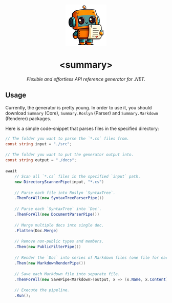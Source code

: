 <div align="center">
    <img src="./res/icon-512.png" alt="Logo" width="128" height="128"></img>
</div>
<h1 align="center">&lt;summary&gt;</h1>

<p align="center">
    <i>Flexible and effortless API reference generator for .NET.</i>
</p>

## Usage

Currently, the generator is pretty young. In order to use it, you should download `Summary` (Core), `Summary.Roslyn` (Parser) and `Summary.Markdown` (Renderer) packages.

Here is a simple code-snippet that parses files in the specified directory:
```cs
// The folder you want to parse the `*.cs` files from.
const string input = "./src";

// The folder you want to put the generator output into.
const string output = "./docs";

await
    // Scan all `*.cs` files in the specified `input` path.
    new DirectoryScannerPipe(input, "*.cs")

    // Parse each file into Roslyn `SyntaxTree`.
    .ThenForAll(new SyntaxTreeParserPipe())
    
    // Parse each `SyntaxTree` into `Doc`.
    .ThenForAll(new DocumentParserPipe())
    
    // Merge multiple docs into single doc.
    .Flatten(Doc.Merge)
    
    // Remove non-public types and members.
    .Then(new PublicFilterPipe())
    
    // Render the `Doc` into series of Markdown files (one file for each type).
    .Then(new MarkdownRenderPipe())
    
    // Save each Markdown file into separate file.
    .ThenForAll(new SavePipe<Markdown>(output, x => (x.Name, x.Content)))
    
    // Execute the pipeline.
    .Run();
```
